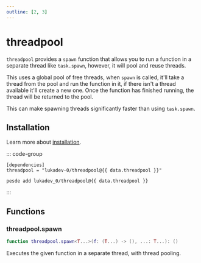 ```yaml
---
outline: [2, 3]
---
```


<script setup>
import { data } from "./package-versions.data.ts";
</script>

# threadpool

`threadpool` provides a `spawn` function that allows you to run a function in a
separate thread like `task.spawn`, however, it will pool and reuse threads.

This uses a global pool of free threads, when `spawn` is called, it'll take a
thread from the pool and run the function in it, if there isn't a thread
available it'll create a new one. Once the function has finished running, the
thread will be returned to the pool.

This can make spawning threads significantly faster than using `task.spawn`.

## Installation

Learn more about [installation](/docs/getting-started#installation).

::: code-group

```toml-vue [wally]
[dependencies]
threadpool = "lukadev-0/threadpool@{{ data.threadpool }}"
```

```sh-vue [pesde]
pesde add lukadev_0/threadpool@{{ data.threadpool }}
```

:::

## Functions

### threadpool.spawn

```lua
function threadpool.spawn<T...>(f: (T...) -> (), ...: T...): ()
```

Executes the given function in a separate thread, with thread pooling.
